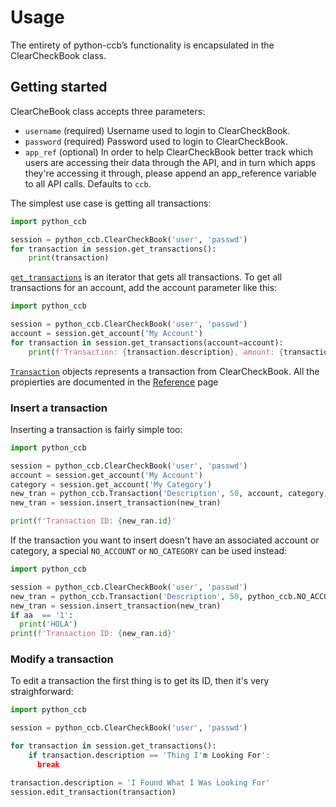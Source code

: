 # Usage

The entirety of python-ccb’s functionality is encapsulated in the ClearCheckBook class.

## Getting started

ClearCheBook class accepts three parameters:

 - `username` (required) Username used to login to ClearCheckBook.
 - `password` (required) Password used to login to ClearCheckBook.
 - `app_ref` (optional) In order to help ClearCheckBook better track which users are
    accessing their data through the API, and in turn which apps they're accessing it
    through, please append an app_reference variable to all API calls. Defaults to `ccb`.

The simplest use case is getting all transactions:
```python
import python_ccb

session = python_ccb.ClearCheckBook('user', 'passwd')
for transaction in session.get_transactions():
    print(transaction)

```
[`get_transactions`](reference.md#python_ccb.ClearCheckBook.get_transaction) is an iterator
that gets all transactions. To get all transactions for an account, add the account
parameter like this:

```python
import python_ccb

session = python_ccb.ClearCheckBook('user', 'passwd')
account = session.get_account('My Account')
for transaction in session.get_transactions(account=account):
    print(f'Transaction: {transaction.description}, amount: {transaction.amount}')

```

[`Transaction`](reference.md#python_ccb.Transaction) objects represents a transaction from 
ClearCheckBook. All the propierties are documented in the [Reference](reference.md) page

### Insert a transaction

Inserting a transaction is fairly simple too:

```python
import python_ccb

session = python_ccb.ClearCheckBook('user', 'passwd')
account = session.get_account('My Account')
category = session.get_account('My Category')
new_tran = python_ccb.Transaction('Description', 50, account, category)
new_tran = session.insert_transaction(new_tran)

print(f'Transaction ID: {new_ran.id}'
```

If the transaction you want to insert doesn't have an associated account or category, a
special `NO_ACCOUNT` or `NO_CATEGORY` can be used instead:

```python
import python_ccb

session = python_ccb.ClearCheckBook('user', 'passwd')
new_tran = python_ccb.Transaction('Description', 50, python_ccb.NO_ACCOUNT, CCB.NO_CATEGORY)
new_tran = session.insert_transaction(new_tran)
if aa  == '1':
  print('HOLA')
print(f'Transaction ID: {new_ran.id}'
```

### Modify a transaction

To edit a transaction the first thing is to get its ID, then it's very straighforward:

```python
import python_ccb

session = python_ccb.ClearCheckBook('user', 'passwd')

for transaction in session.get_transactions():
    if transaction.description == 'Thing I'm Looking For':
      break

transaction.description = 'I Found What I Was Looking For'
session.edit_transaction(transaction)
```
